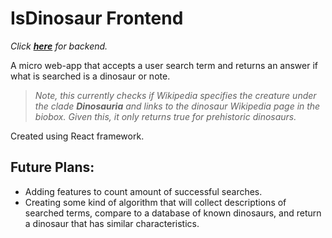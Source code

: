 # IsDinosaur Frontend
*Click **[here](https://github.com/Philomena-Kelly/isdinosaur-back-end)** for backend.*
<br>

A micro web-app that accepts a user search term and returns an answer if what is searched is a dinosaur or note.

> *Note, this currently checks if Wikipedia specifies the creature under the clade **Dinosauria** and links to the dinosaur Wikipedia page in the biobox. Given this, it only returns true for prehistoric dinosaurs.*

Created using React framework.

## Future Plans:
* Adding features to count amount of successful searches.
* Creating some kind of algorithm that will collect descriptions of searched terms, compare to a database of known dinosaurs, and return a dinosaur that has similar characteristics. 
